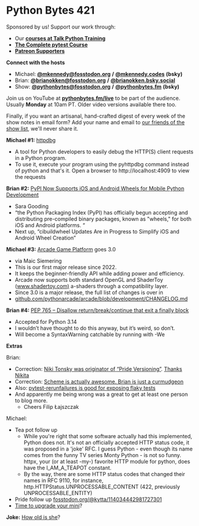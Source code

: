 # Python Bytes 421

Sponsored by us! Support our work through:

- Our [**courses at Talk Python Training**](https://training.talkpython.fm/)
- [**The Complete pytest Course**](https://courses.pythontest.com/p/the-complete-pytest-course)
- [**Patreon Supporters**](https://www.patreon.com/pythonbytes)

**Connect with the hosts**

- Michael: [**@mkennedy@fosstodon.org**](https://fosstodon.org/@mkennedy) **/** [**@mkennedy.codes**](https://bsky.app/profile/mkennedy.codes) **(bsky)**
- Brian: [**@brianokken@fosstodon.org**](https://fosstodon.org/@brianokken) **/** [**@brianokken.bsky.social**](https://bsky.app/profile/brianokken.bsky.social)
- Show: [**@pythonbytes@fosstodon.org**](https://fosstodon.org/@pythonbytes) **/** [**@pythonbytes.fm**](https://bsky.app/profile/pythonbytes.fm) **(bsky)**

Join us on YouTube at [**pythonbytes.fm/live**](https://pythonbytes.fm/stream/live) to be part of the audience. Usually **Monday** at 10am PT. Older video versions available there too.

Finally, if you want an artisanal, hand-crafted digest of every week of the show notes in email form? Add your name and email to [our friends of the show list](https://pythonbytes.fm/friends-of-the-show), we'll never share it.

**Michael #1:** [httpdbg](https://github.com/cle-b/httpdbg)

- A tool for Python developers to easily debug the HTTP(S) client requests in a Python program.
- To use it, execute your program using the pyhttpdbg command instead of python and that's it. Open a browser to http://localhost:4909 to view the requests

**Brian #2:** [PyPI Now Supports iOS and Android Wheels for Mobile Python Development](https://socket.dev/blog/pypi-now-supports-ios-and-android-wheels-for-mobile-python-development)

- Sara Gooding
- “the Python Packaging Index (PyPI) has officially begun accepting and distributing pre-compiled binary packages, known as "wheels," for both iOS and Android platforms. “
- Next up, “cibuildwheel Updates Are in Progress to Simplify iOS and Android Wheel Creation”

**Michael #3:** [Arcade Game Platform](https://github.com/pythonarcade/arcade/blob/development/CHANGELOG.md) goes 3.0

- via Maic Siemering
- This is our first major release since 2022.
- It keeps the beginner-friendly API while adding power and efficiency.
- Arcade now supports both standard OpenGL and ShaderToy ([www.shadertoy.com)](https://www.shadertoy.com) a-shaders through a compatibility layer.
- Since 3.0 is a major release, the full list of changes is over in
- [github.com/pythonarcade/arcade/blob/development/CHANGELOG.md](https://github.com/pythonarcade/arcade/blob/development/CHANGELOG.md)

**Brian #4:** [PEP 765 – Disallow return/break/continue that exit a finally block](https://peps.python.org/pep-0765/)

- Accepted for Python 3.14
- I wouldn’t have thought to do this anyway, but it’s weird, so don’t.
- Will become a SyntaxWarning catchable by running with -We

**Extras** 

Brian:

- Correction: [Niki Tonsky was originator of](https://mastodon.online/@nikitonsky/113691789641950263)[ ](https://mastodon.online/@nikitonsky/113691789641950263)[“Pride](https://mastodon.online/@nikitonsky/113691789641950263)[ Versioning”](https://mastodon.online/@nikitonsky/113691789641950263). [Thanks Nikita](https://fosstodon.org/@kytta/114034442981727301)
- Correction: [Scheme is actually awesome. Brian is just a curmudgeon](https://filip.lajszczak.dev/my-land-of-scheme-2025.html)
- Also: [pytest-rerunfailures is good for exposing flaky tests](https://filip.lajszczak.dev/exposing-flaky-tests-with-pytest-rerunfailures.html)
- And apparently me being wrong was a great to get at least one person to blog more.
  - Cheers Filip Łajszczak

Michael:

- Tea pot follow up
  - While you're right that some software actually had this implemented, Python does not. It's not an officially accepted HTTP status code, it was proposed in a 'joke' RFC. I guess Python - even though its name comes from the funny TV series Monty Python - is not so funny. httpx, your (or at least -my-) favorite HTTP module for python, does have the I_AM_A_TEAPOT constant.
  - By the way, there are some HTTP status codes that changed their names in RFC 9110, for instance, http.HTTPStatus.UNPROCESSABLE_CONTENT (422, previously UNPROCESSABLE_ENTITY)
- Pride follow up [fosstodon.org/@kytta/114034442981727301](https://fosstodon.org/@kytta/114034442981727301)
- [Time to upgrade your mini](https://blobs.pythonbytes.fm/bench.png)?

**Joke:** [How old is she](https://www.reddit.com/r/programminghumor/comments/1im5tj0/i_can_see_why_its_tough/?share_id=nzdSINSpAss2mrfKH9nCE&utm_content=2&utm_medium=ios_app&utm_name=iossmf&utm_source=share&utm_term=22)?